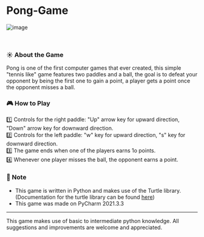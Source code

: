 # Pong-Game

![image](https://user-images.githubusercontent.com/91387751/194778022-8d763eed-6a4b-4126-8324-98666b57d205.png)

<br>

### ☀️ About the Game

Pong is one of the first computer games that ever created, this simple "tennis like" game features two paddles and a ball, the goal is to defeat your opponent by being the first one to gain a point, a player gets a point once the opponent misses a ball.    
### :video_game: How to Play
  
  :one: Controls for the right paddle: "Up" arrow key for upward direction, "Down" arrow key for downward direction.
  \
  :two: Controls for the left paddle: "w" key for upward direction, "s" key for downward direction.
  \
  :three: The game ends when one of the players earns 1o points.
  \
  :four: Whenever one player misses the ball, the opponent earns a point.

### 📌 Note

- This game is written in Python and makes use of the Turtle library. (Documentation for the turtle library can be found [here](https://docs.python.org/3/library/turtle.html))
- This game was made on PyCharm 2021.3.3

---------------------------------------------------------------------------------------------------------

This game makes use of basic to intermediate python knowledge. All suggestions and improvements are welcome and appreciated. 
